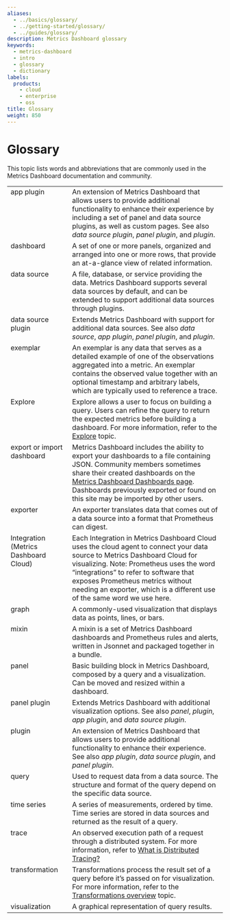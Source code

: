 ```yaml
---
aliases:
  - ../basics/glossary/
  - ../getting-started/glossary/
  - ../guides/glossary/
description: Metrics Dashboard glossary
keywords:
  - metrics-dashboard
  - intro
  - glossary
  - dictionary
labels:
  products:
    - cloud
    - enterprise
    - oss
title: Glossary
weight: 850
---
```


# Glossary

This topic lists words and abbreviations that are commonly used in the Metrics Dashboard documentation and community.

<table>
  <tr>
    <td style="vertical-align: top">app plugin</td>
    <td>
      An extension of Metrics Dashboard that allows users to provide additional functionality to enhance their experience by including a set of panel and data source plugins, as well as custom pages. See also <i>data source plugin</i>, <i>panel plugin</i>, and <i>plugin</i>.
    </td>
  </tr>
  <tr>
    <td style="vertical-align: top">dashboard</td>
    <td>
      A set of one or more panels, organized and arranged into one or more rows, that provide an at-a-glance view of related information.
    </td>
  </tr>
  <tr>
    <td style="vertical-align: top">data source</td>
    <td>
      A file, database, or service providing the data. Metrics Dashboard supports several data sources by default, and can be extended to support additional data sources through plugins.
    </td>
  </tr>
  <tr>
    <td style="vertical-align: top">data source plugin</td>
    <td>
      Extends Metrics Dashboard with support for additional data sources. See also <i>data source</i>, <i>app plugin</i>, <i>panel plugin</i>, and <i>plugin</i>.
    </td>
  </tr>
  <tr>
    <td style="vertical-align: top">exemplar</td>
    <td>
      An exemplar is any data that serves as a detailed example of one of the observations aggregated into a metric. An exemplar contains the observed value together with an optional timestamp and arbitrary labels, which are typically used to reference a trace.
    </td>
  </tr>
  <tr>
    <td style="vertical-align: top">Explore</td>
    <td>
      Explore allows a user to focus on building a query. Users can refine the query to return the expected metrics before building a dashboard. For more information, refer to the <a href="https://metrics-dashboard.com/docs/metrics-dashboard/latest/explore">Explore</a> topic.
    </td>
  </tr>
  <tr>
    <td style="vertical-align: top">export or import dashboard</td>
    <td>
      Metrics Dashboard includes the ability to export your dashboards to a file containing JSON. Community members sometimes share their created dashboards on the <a href="https://metrics-dashboard.com/metrics-dashboard/dashboards">Metrics Dashboard Dashboards page</a>. Dashboards previously exported or found on this site may be imported by other users.
    </td>
  </tr>
  <tr>
    <td style="vertical-align: top">exporter</td>
    <td>
      An exporter translates data that comes out of a data source into a format that Prometheus can digest.
    </td>
  </tr>
  <tr>
    <td style="vertical-align: top">Integration (Metrics Dashboard Cloud)</td>
    <td>
      Each Integration in Metrics Dashboard Cloud uses the cloud agent to connect your data source to Metrics Dashboard Cloud for visualizing. Note: Prometheus uses the word “integrations” to refer to software that exposes Prometheus metrics without needing an exporter, which is a different use of the same word we use here.
    </td>
  </tr>
  <tr>
    <td style="vertical-align: top">graph</td>
    <td>
      A commonly-used visualization that displays data as points, lines, or bars.
    </td>
  </tr>
  <tr>
    <td style="vertical-align: top">mixin</td>
    <td>
      A mixin is a set of Metrics Dashboard dashboards and Prometheus rules and alerts, written in Jsonnet and packaged together in a bundle.
    </td>
  </tr>
  <tr>
    <td style="vertical-align: top">panel</td>
    <td>
      Basic building block in Metrics Dashboard, composed by a query and a visualization. Can be moved and resized within a dashboard.
    </td>
  </tr>
  <tr>
    <td style="vertical-align: top">panel plugin</td>
    <td>
      Extends Metrics Dashboard with additional visualization options. See also <i>panel</i>, <i>plugin</i>, <i>app plugin</i>, and <i>data source plugin</i>.
    </td>
  </tr>
  <tr>
    <td style="vertical-align: top">plugin</td>
    <td>
      An extension of Metrics Dashboard that allows users to provide additional functionality to enhance their experience. See also <i>app plugin</i>, <i>data source plugin</i>, and <i>panel plugin</i>.
    </td>
  </tr>
  <tr>
    <td style="vertical-align: top">query</td>
    <td>
      Used to request data from a data source. The structure and format of the query depend on the specific data source.
    </td>
  </tr>
  <tr>
    <td style="vertical-align: top">time series</td>
    <td>
      A series of measurements, ordered by time. Time series are stored in data sources and returned as the result of a query.
    </td>
  </tr>
  <tr>
    <td style="vertical-align: top">trace</td>
    <td>
      An observed execution path of a request through a distributed system. For more information, refer to <a href="https://opentracing.io/docs/overview/what-is-tracing/">What is Distributed Tracing?</a>
    </td>
  </tr>
  <tr>
    <td style="vertical-align: top">transformation</td>
    <td>
      Transformations process the result set of a query before it’s passed on for visualization. For more information, refer to the <a href="https://metrics-dashboard.com/docs/metrics-dashboard/latest/panels/transformations">Transformations overview</a> topic.
    </td>
  </tr>
  <tr>
    <td style="vertical-align: top">visualization</td>
    <td>A graphical representation of query results.</td>
  </tr>
</table>
